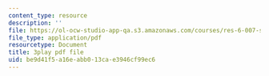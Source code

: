 ```yaml
---
content_type: resource
description: ''
file: https://ol-ocw-studio-app-qa.s3.amazonaws.com/courses/res-6-007-signals-and-systems-spring-2011/be9d41f5a16eabb013cae3946cf99ec6_GrnYlDAsmuA.pdf
file_type: application/pdf
resourcetype: Document
title: 3play pdf file
uid: be9d41f5-a16e-abb0-13ca-e3946cf99ec6
---
```

